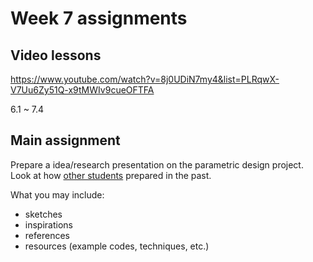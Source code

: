 # Week 7 assignments

## Video lessons

https://www.youtube.com/watch?v=8j0UDiN7my4&list=PLRqwX-V7Uu6Zy51Q-x9tMWIv9cueOFTFA

6.1 ~ 7.4

## Main assignment
Prepare a idea/research presentation on the parametric design project. Look at how [other students](http://mica-gd405.paperdove.com/2017/) prepared in the past.

What you may include:
- sketches
- inspirations
- references
- resources (example codes, techniques, etc.)
